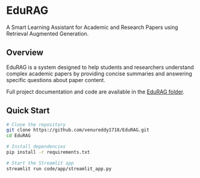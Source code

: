 # EduRAG

A Smart Learning Assistant for Academic and Research Papers using Retrieval Augmented Generation.

## Overview

EduRAG is a system designed to help students and researchers understand complex academic papers by providing concise summaries and answering specific questions about paper content.

Full project documentation and code are available in the [EduRAG folder](/EduRAG).

## Quick Start

```bash
# Clone the repository
git clone https://github.com/venureddy1718/EduRAG.git
cd EduRAG

# Install dependencies
pip install -r requirements.txt

# Start the Streamlit app
streamlit run code/app/streamlit_app.py
